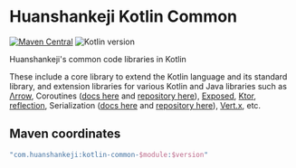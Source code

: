 # Huanshankeji Kotlin Common

[![Maven Central](https://img.shields.io/maven-central/v/com.huanshankeji/kotlin-common-core)](https://search.maven.org/search?q=g:com.huanshankeji%20a:kotlin-common-*)
![Kotlin version](https://kotlin-version.aws.icerock.dev/kotlin-version?group=com.huanshankeji&name=kotlin-common-core)

Huanshankeji's common code libraries in Kotlin

These include a core library to extend the Kotlin language and its standard library, and extension libraries for various Kotlin and Java libraries such as [Λrrow](https://arrow-kt.io/), Coroutines ([docs here](https://kotlinlang.org/docs/coroutines-overview.html) and [repository here](https://github.com/Kotlin/kotlinx.coroutines)), [Exposed](https://github.com/JetBrains/Exposed), [Ktor](https://ktor.io/), [reflection](https://kotlinlang.org/docs/reflection.html), Serialization ([docs here](https://kotlinlang.org/docs/serialization.html) and [repository here](https://github.com/Kotlin/kotlinx.serialization)), [Vert.x](https://vertx.io/), etc.

## Maven coordinates

```kotlin
"com.huanshankeji:kotlin-common-$module:$version"
```
